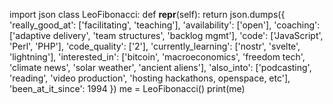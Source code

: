 import json
class LeoFibonacci:
  def __repr__(self):
    return json.dumps({
      'really_good_at': ['facilitating', 'teaching'],
      'availability': ['open'],
      'coaching': ['adaptive delivery', 'team structures', 'backlog mgmt'],
      'code': ['JavaScript', 'Perl', 'PHP'],
      'code_quality': ['2'],
      'currently_learning': ['nostr', 'svelte', 'lightning'],
      'interested_in': ['bitcoin', 'macroeconomics', 'freedom tech', 'climate news', 'solar weather', 'ancient aliens'],
      'also_into': ['podcasting', 'reading', 'video production', 'hosting hackathons, openspace, etc'],
      'been_at_it_since': 1994
    })
me = LeoFibonacci()
print(me)

<!---
anofibonacci/anofibonacci is a ✨ special ✨ repository because its `README.md` (this file) appears on your GitHub profile.
You can click the Preview link to take a look at your changes.
--->
